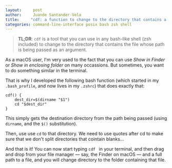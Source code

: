 ```yaml
---
layout:     post
author:     Juande Santander-Vela
title:     "cdf: a function to change to the directory that contains a file"
categories: command-line-interface posix bash zsh shell
---
```


> **TL;DR**: `cdf` is a tool that you can use in any bash-like shell (zsh included) to change to the directory that contains the file whose path is being passed as an argument.

As a macOS user, I'm very used to the fact that you can use *Show in Finder* or *Show in enclosing folder* on many occassions. But sometimes, you want to do something similar in the terminal.

That is why I developed the following bash function (which started in my `.bash_profile`, and now lives in my `.zshrc`) that does exactly that:

```lang-bash
cdf() {
	dest_dir=$(dirname "$1")
	cd "$dest_dir"
}
````

This simply gets the destination directory from the path being passed (using `dirname`, and the `$()` substitution).

Then, use use `cd` to that directory. We need to use quotes after cd to make sure that we don't split directories that cointain blanks…

And that is it! You can now start typing `cdf ` in your terminal, and then drag and drop from your file manager — say, the Finder on macOS — and a full path to a file, and you will change directory to the folder containing that file.